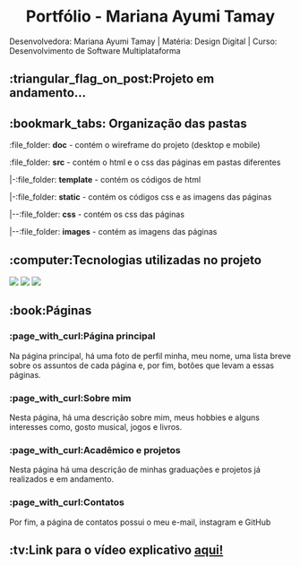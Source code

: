 <h1 align="center">Portfólio - Mariana Ayumi Tamay</h1>
Desenvolvedora: Mariana Ayumi Tamay |
Matéria: Design Digital |
Curso: Desenvolvimento de Software Multiplataforma
<h2>:triangular_flag_on_post:Projeto em andamento...</h2>
<h2>:bookmark_tabs: Organização das pastas</h2>
  <p>:file_folder: <strong>doc</strong> - contém o wireframe do projeto (desktop e mobile)</p>
  <p>:file_folder: <strong>src</strong> - contém o html e o css das páginas em pastas diferentes</p>
  <p>|-:file_folder: <strong>template</strong> - contém os códigos de html</p>
  <p>|-:file_folder: <strong>static</strong> - contém os códigos css e as imagens das páginas</p>
  <p>|--:file_folder: <strong>css</strong> - contém os css das páginas</p>
  <p>|--:file_folder: <strong>images</strong> - contém as imagens das páginas</p>
 <h2>:computer:Tecnologias utilizadas no projeto</h2>
  <p>
  <img src="https://img.shields.io/badge/Figma-F24E1E?style=for-the-badge&logo=figma&logoColor=white"/>
    <img src="https://img.shields.io/badge/HTML5-E34F26?style=for-the-badge&logo=html5&logoColor=white"/>
    <img src="https://img.shields.io/badge/CSS3-1572B6?style=for-the-badge&logo=css3&logoColor=white"/>
  </p>
<h2>:book:Páginas</h2>
<h3>:page_with_curl:Página principal</h3>
  Na página principal, há uma foto de perfil minha, meu nome, uma lista breve sobre os assuntos de cada página e, por fim, botôes que levam a essas páginas.
<h3>:page_with_curl:Sobre mim</h3>
  Nesta página, há uma descrição sobre mim, meus hobbies e alguns interesses como, gosto musical, jogos e livros.
<h3>:page_with_curl:Acadêmico e projetos</h3>
  Nesta página há uma descrição de minhas graduações e projetos já realizados e em andamento.
<h3>:page_with_curl:Contatos</h3>
  Por fim, a página de contatos possui o meu e-mail, instagram e GitHub
  <h2>:tv:Link para o vídeo explicativo <a href="https://youtu.be/XW4YclHmEhM">aqui!</a></h2>

